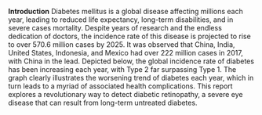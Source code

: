 **Introduction**
Diabetes mellitus is a global disease affecting millions each year, leading to reduced life expectancy, long-term disabilities, and in severe cases mortality. Despite years of research and the endless dedication of doctors, the incidence rate of this disease is projected to rise to over 570.6 million cases by 2025. It was observed that China, India, United States, Indonesia, and Mexico had over 222 million cases in 2017, with China in the lead. Depicted below, the global incidence rate of diabetes has been increasing each year, with Type 2 far surpassing Type 1. The graph clearly illustrates the worsening trend of diabetes each year, which in turn leads to a myriad of associated health complications. This report explores a revolutionary way to detect diabetic retinopathy, a severe eye disease that can result from long-term untreated diabetes.
